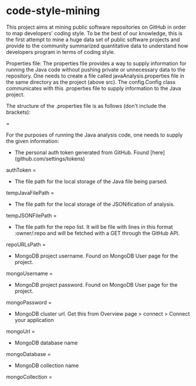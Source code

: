 # code-style-mining
This project aims at mining public software repositories on GitHub in order to map developers' coding style. To be the best of our knowledge, this is the first attempt to mine a huge data set of public software projects and provide to the community summarized quantitative data to understand how developers program in terms of coding style.

Properties file:
The properties file provides a way to supply information for running the Java code without pushing private or unnecessary data to the repository.
One needs to create a file called javaAnalysis.properties file in the same directory as the project (above src).
The config.Config class communicates with this .properties file to supply information to the Java project.


The structure of the .properties file is as follows (don't include the brackets):

<name> = <data>

For the purposes of running the Java analysis code, one needs to supply the given information:

- The personal auth token generated from GitHub. Found [here] (github.com/settings/tokens)

authToken = <auth token>

- The file path for the local storage of the Java file being parsed.

tempJavaFilePath = <path>

- The file path for the local storage of the JSONification of analysis.

tempJSONFilePath = <path>

- The file path for the repo list. It will be file with lines in this format :owner/:repo and will be fetched with a GET through the GitHub API.

repoURLsPath = <repo urls path>

 - MongoDB project username. Found on MongoDB User page for the project.
 
mongoUsername = <mongoUsername>

 - MongoDB project password. Found on MongoDB User page for the project.

mongoPassword = <mongoPassword>

 - MongoDB cluster url. Get this from Overview page > connect > Connect your application
 
 mongoUrl = <mongoUrl>
 
  - MongoDB database name

 mongoDatabase = <mongoDatabase>
 
   - MongoDB collection name
   
 mongoCollection = <mongoCollection>



  

